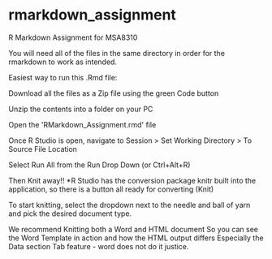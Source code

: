 # rmarkdown_assignment
R Markdown Assignment for MSA8310

You will need all of the files in the same directory in order for the rmarkdown to work as intended.

Easiest way to run this .Rmd file:

Download all the files as a Zip file using the green Code button

Unzip the contents into a folder on your PC

Open the 'RMarkdown_Assignment.rmd' file

Once R Studio is open, navigate to Session > Set Working Directory > To Source File Location

Select Run All from the Run Drop Down (or Ctrl+Alt+R)

Then Knit away!!
*R Studio has the conversion package knitr built into the application, so there is a button all ready for converting (Knit)

To start knitting, select the dropdown next to the needle and ball of yarn and pick the desired document type.

We recommend Knitting both a Word and HTML document
So you can see the Word Template in action and how the HTML output differs
Especially the Data section Tab feature - word does not do it justice.
